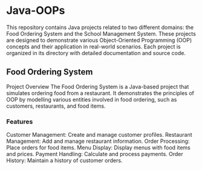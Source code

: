 # Java-OOPs
This repository contains Java projects related to two different domains: the Food Ordering System and the School Management System. These projects are designed to demonstrate various Object-Oriented Programming (OOP) concepts and their application in real-world scenarios. Each project is organized in its directory with detailed documentation and source code.

## Food Ordering System
Project Overview
The Food Ordering System is a Java-based project that simulates ordering food from a restaurant. It demonstrates the principles of OOP by modelling various entities involved in food ordering, such as customers, restaurants, and food items.

### Features
Customer Management: Create and manage customer profiles.
Restaurant Management: Add and manage restaurant information.
Order Processing: Place orders for food items.
Menu Display: Display menus with food items and prices.
Payment Handling: Calculate and process payments.
Order History: Maintain a history of customer orders.
